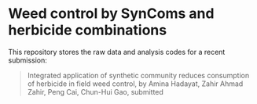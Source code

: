 # Weed control by SynComs and herbicide combinations

This repository stores the raw data and analysis codes for a recent submission:

> Integrated application of synthetic community reduces consumption of herbicide in field weed control,
> by Amina Hadayat, Zahir Ahmad Zahir, Peng Cai, Chun-Hui Gao, submitted

